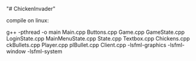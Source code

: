 "# ChickenInvader" 

compile on linux:

g++ -pthread -o main Main.cpp Buttons.cpp Game.cpp GameState.cpp LoginState.cpp MainMenuState.cpp State.cpp Textbox.cpp Chickens.cpp ckBullets.cpp Player.cpp plBullet.cpp Client.cpp -lsfml-graphics -lsfml-window -lsfml-system
